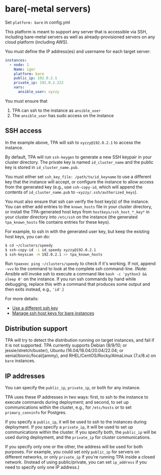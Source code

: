 # bare(-metal servers)

Set `platform: bare` in config.yml

This platform is meant to support any server that is accessible via SSH,
including bare-metal servers as well as already-provisioned servers on
any cloud platform (including AWS).

You must define the IP address(es) and username for each target server:

```yaml
instances:
  - node: 1
    Name: igor
    platform: bare
    public_ip: 192.0.2.1
    private_ip: 192.0.2.222
    vars:
      ansible_user: xyzzy
```

You must ensure that

1. TPA can ssh to the instance as `ansible_user`
2. The `ansible_user` has sudo access on the instance

## SSH access

In the example above, TPA will ssh to `xyzzy@192.0.2.1` to access
the instance.

By default, TPA will run `ssh-keygen` to generate a new SSH keypair
in your cluster directory. The private key is named `id_cluster_name`
and the public key is stored in `id_cluster_name.pub`.

You must either set `ssh_key_file: /path/to/id_keyname` to use a
different key that the instance will accept, or configure the instance
to allow access from the generated key (e.g., use `ssh-copy-id`, which
will append the contents of `id_cluster_name.pub` to
`~xyzzy/.ssh/authorized_keys`).

You must also ensure that ssh can verify the host key(s) of the
instance. You can either add entries to the `known_hosts` file in your
cluster directory, or install the TPA-generated host keys from
`hostkeys/ssh_host_*_key*` in your cluster directory into `/etc/ssh` on
the instance (the generated `tpa_known_hosts` file contains entries for
these keys).

For example, to ssh in with the generated user key, but keep the
existing host keys, you can do:

```bash
$ cd ~/clusters/speedy
$ ssh-copy-id -i id_speedy xyzzy@192.0.2.1
$ ssh-keyscan -H 192.0.2.1 >> tpa_known_hosts
```

Run `tpaexec ping ~/clusters/speedy` to check if it's working. If not,
append `-vvv` to the command to look at the complete ssh command-line.
(Note: Ansible will invoke ssh to execute a command like
`bash -c 'python3 && sleep 0'` on the instance. If you run ssh commands
by hand while debugging, replace this with a command that produces some
output and then exits instead, e.g., `'id'`.)

For more details:

* [Use a different ssh key](ssh_key_file.md)
* [Manage ssh host keys for bare instances](manage_ssh_hostkeys.md)

## Distribution support

TPA will try to detect the distribution running on target instances,
and fail if it is not supported. TPA currently supports Debian
(8/9/10; or jessie/stretch/buster), Ubuntu (16.04/18.04/20.04/22.04; or
xenial/bionic/focal/jammy), and RHEL/CentOS/Rocky/AlmaLinux (7.x/8.x) on `bare` instances.

## IP addresses

You can specify the `public_ip`, `private_ip`, or both for any instance.

TPA uses these IP addresses in two ways: first, to ssh to the
instance to execute commands during deployment; and second, to set up
communications within the cluster, e.g., for `/etc/hosts` or to set
`primary_conninfo` for Postgres.

If you specify a `public_ip`, it will be used to ssh to the instances
during deployment. If you specify a `private_ip`, it will be used to set
up communications within the cluster. If you specify both, the
`public_ip` will be used during deployment, and the `private_ip` for
cluster communications.

If you specify only one or the other, the address will be used for both
purposes. For example, you could set only `public_ip` for servers on
different networks, or only `private_ip` if you're running TPA
inside a closed network. (Instead of using public/private, you can set
`ip_address` if you need to specify only one IP address.)
